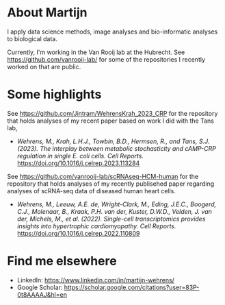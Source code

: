 


# About Martijn
I apply data science methods, image analyses and bio-informatic analyses to biological data.


Currently, I'm working in the Van Rooij lab at the Hubrecht. See https://github.com/vanrooij-lab/ for some of the repositories I recently worked on that are public. 


# Some highlights


See https://github.com/Jintram/WehrensKrah_2023_CRP for the repository that holds analyses of my recent paper based on work I did with the Tans lab,
- _Wehrens, M., Krah, L.H.J., Towbin, B.D., Hermsen, R., and Tans, S.J. (2023). The interplay between metabolic stochasticity and cAMP-CRP regulation in single E. coli cells. Cell Reports._ https://doi.org/10.1016/j.celrep.2023.113284

See https://github.com/vanrooij-lab/scRNAseq-HCM-human for the repository that holds analyses of my recently publisehed paper regarding analyses of scRNA-seq data of diseased human heart cells.
- _Wehrens, M., Leeuw, A.E. de, Wright-Clark, M., Eding, J.E.C., Boogerd, C.J., Molenaar, B., Kraak, P.H. van der, Kuster, D.W.D., Velden, J. van der, Michels, M., et al. (2022). Single-cell transcriptomics provides insights into hypertrophic cardiomyopathy. Cell Reports._ https://doi.org/10.1016/j.celrep.2022.110809

# Find me elsewhere

- LinkedIn: https://www.linkedin.com/in/martijn-wehrens/
- Google Scholar: https://scholar.google.com/citations?user=83P-0t8AAAAJ&hl=en
